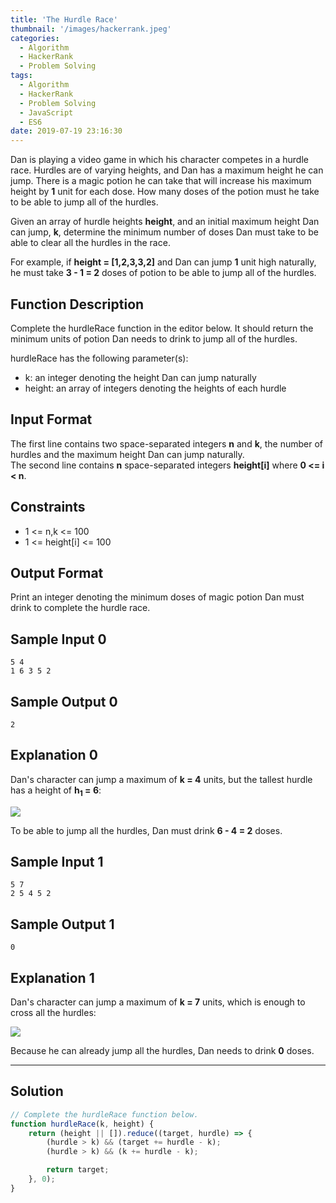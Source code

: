 ```yaml
---
title: 'The Hurdle Race'
thumbnail: '/images/hackerrank.jpeg'
categories:
  - Algorithm
  - HackerRank
  - Problem Solving
tags:
  - Algorithm
  - HackerRank
  - Problem Solving
  - JavaScript
  - ES6
date: 2019-07-19 23:16:30
---
```


Dan is playing a video game in which his character competes in a hurdle race. Hurdles are of varying heights, and Dan has a maximum height he can jump. There is a magic potion he can take that will increase his maximum height by **1** unit for each dose. How many doses of the potion must he take to be able to jump all of the hurdles.

Given an array of hurdle heights **height**, and an initial maximum height Dan can jump, **k**, determine the minimum number of doses Dan must take to be able to clear all the hurdles in the race.

For example, if **height = [1,2,3,3,2]** and Dan can jump **1** unit high naturally, he must take **3 - 1 = 2** doses of potion to be able to jump all of the hurdles.

<!-- more -->

## Function Description

Complete the hurdleRace function in the editor below. It should return the minimum units of potion Dan needs to drink to jump all of the hurdles.

hurdleRace has the following parameter(s):

- k: an integer denoting the height Dan can jump naturally
- height: an array of integers denoting the heights of each hurdle

## Input Format

The first line contains two space-separated integers **n** and **k**, the number of hurdles and the maximum height Dan can jump naturally. <br/>
The second line contains **n** space-separated integers **height[i]** where **0 <= i < n**.

## Constraints 

- 1 <= n,k <= 100
- 1 <= height[i] <= 100

## Output Format

Print an integer denoting the minimum doses of magic potion Dan must drink to complete the hurdle race.

## Sample Input 0

```
5 4
1 6 3 5 2
```

## Sample Output 0

```
2
```

## Explanation 0

Dan's character can jump a maximum of **k = 4** units, but the tallest hurdle has a height of **h<sub>1</sub> = 6**:<br/>

![](https://s3.amazonaws.com/hr-challenge-images/0/1485458269-d39e09fb78-hurdle.png)

To be able to jump all the hurdles, Dan must drink **6 - 4 = 2** doses.


## Sample Input 1

```
5 7
2 5 4 5 2
```

## Sample Output 1

```
0
```

## Explanation 1

Dan's character can jump a maximum of **k = 7** units, which is enough to cross all the hurdles:<br/>

![](https://s3.amazonaws.com/hr-challenge-images/0/1485458562-e680371e5a-hurdle1.png)

Because he can already jump all the hurdles, Dan needs to drink **0** doses.

---

## Solution

```javascript
// Complete the hurdleRace function below.
function hurdleRace(k, height) {
    return (height || []).reduce((target, hurdle) => {
        (hurdle > k) && (target += hurdle - k);
        (hurdle > k) && (k += hurdle - k);

        return target;
    }, 0);
}
```
